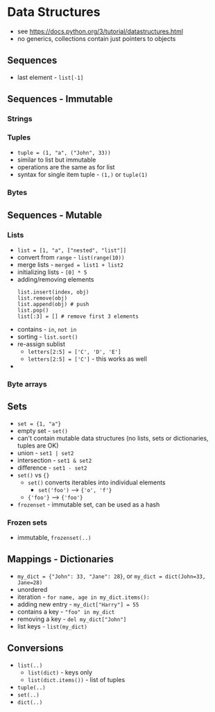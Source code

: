 # Data Structures

- see https://docs.python.org/3/tutorial/datastructures.html
- no generics, collections contain just pointers to objects

## Sequences

- last element - `list[-1]`

## Sequences - Immutable

### Strings

### Tuples

- `tuple = (1, "a", ("John", 33))`
- similar to list but immutable
- operations are the same as for list
- syntax for single item tuple - `(1,)` or `tuple(1)`

### Bytes

## Sequences - Mutable

### Lists

- `list = [1, "a", ["nested", "list"]]`
- convert from `range` - `list(range(10))`
- merge lists - `merged = list1 + list2`
- initializing lists - `[0] * 5`
- adding/removing elements
  ```
  list.insert(index, obj)
  list.remove(obj)
  list.append(obj) # push
  list.pop()
  list[:3] = [] # remove first 3 elements
  ```
- contains - `in`, `not in`
- sorting - `list.sort()`
- re-assign sublist
    - `letters[2:5] = ['C', 'D', 'E']`
    - `letters[2:5] = ['C']` - this works as well
-

### Byte arrays

## Sets

- `set = {1, "a"}`
- empty set - `set()`
- can't contain mutable data structures (no lists, sets or dictionaries, tuples are OK)
- union - `set1 | set2`
- intersection - `set1 & set2`
- difference - `set1 - set2`
- `set()` vs `{}`
  - `set()` converts iterables into individual elements
    - `set('foo')` --> `{'o', 'f'}`
  - `{'foo'}` --> `{'foo'}` 
- `frozenset` - immutable set, can be used as a hash

### Frozen sets

- immutable, `frozenset(..)`

## Mappings - Dictionaries

- `my_dict = {"John": 33, "Jane": 28}`, or `my_dict = dict(John=33, Jane=28)`
- unordered
- iteration - `for name, age in my_dict.items():`
- adding new entry - `my_dict["Harry"] = 55`
- contains a key - `"foo" in my_dict`
- removing a key - `del my_dict["John"]`
- list keys - `list(my_dict)`

## Conversions

- `list(..)`
    - `list(dict)` - keys only
    - `list(dict.items())` - list of tuples
- `tuple(..)`
- `set(..)`
- `dict(..)`